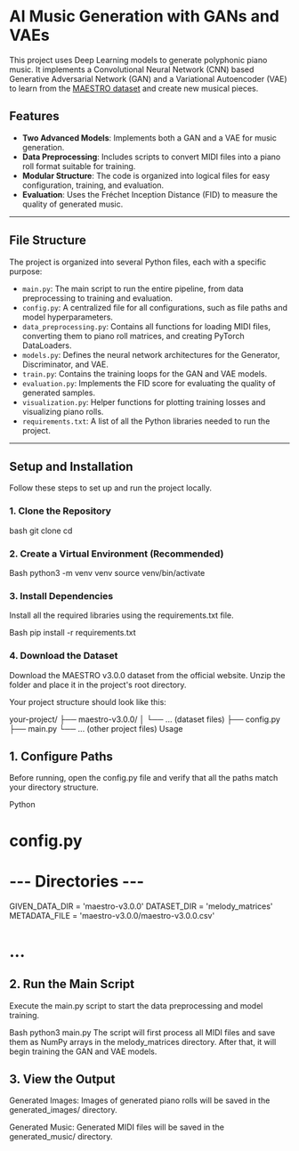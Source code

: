 # AI Music Generation with GANs and VAEs

This project uses Deep Learning models to generate polyphonic piano music. It implements a Convolutional Neural Network (CNN) based Generative Adversarial Network (GAN) and a Variational Autoencoder (VAE) to learn from the [MAESTRO dataset](https://magenta.tensorflow.org/datasets/maestro) and create new musical pieces.

## Features

- **Two Advanced Models**: Implements both a GAN and a VAE for music generation.
- **Data Preprocessing**: Includes scripts to convert MIDI files into a piano roll format suitable for training.
- **Modular Structure**: The code is organized into logical files for easy configuration, training, and evaluation.
- **Evaluation**: Uses the Fréchet Inception Distance (FID) to measure the quality of generated music.

***

## File Structure

The project is organized into several Python files, each with a specific purpose:

-   `main.py`: The main script to run the entire pipeline, from data preprocessing to training and evaluation.
-   `config.py`: A centralized file for all configurations, such as file paths and model hyperparameters.
-   `data_preprocessing.py`: Contains all functions for loading MIDI files, converting them to piano roll matrices, and creating PyTorch DataLoaders.
-   `models.py`: Defines the neural network architectures for the Generator, Discriminator, and VAE.
-   `train.py`: Contains the training loops for the GAN and VAE models.
-   `evaluation.py`: Implements the FID score for evaluating the quality of generated samples.
-   `visualization.py`: Helper functions for plotting training losses and visualizing piano rolls.
-   `requirements.txt`: A list of all the Python libraries needed to run the project.

***

## Setup and Installation

Follow these steps to set up and run the project locally.

### 1. Clone the Repository

bash
git clone <your-repository-url>
cd <repository-name>

### 2. Create a Virtual Environment (Recommended)

Bash
python3 -m venv venv
source venv/bin/activate

### 3. Install Dependencies

Install all the required libraries using the requirements.txt file.

Bash
pip install -r requirements.txt

### 4. Download the Dataset

Download the MAESTRO v3.0.0 dataset from the official website. Unzip the folder and place it in the project's root directory.

Your project structure should look like this:

your-project/
├── maestro-v3.0.0/
│   └── ... (dataset files)
├── config.py
├── main.py
└── ... (other project files)
Usage

## 1. Configure Paths

Before running, open the config.py file and verify that all the paths match your directory structure.

Python
# config.py

# --- Directories ---
GIVEN_DATA_DIR = 'maestro-v3.0.0'
DATASET_DIR = 'melody_matrices'
METADATA_FILE = 'maestro-v3.0.0/maestro-v3.0.0.csv'
# ...

## 2. Run the Main Script

Execute the main.py script to start the data preprocessing and model training.

Bash
python3 main.py
The script will first process all MIDI files and save them as NumPy arrays in the melody_matrices directory. After that, it will begin training the GAN and VAE models.

## 3. View the Output

Generated Images: Images of generated piano rolls will be saved in the generated_images/ directory.

Generated Music: Generated MIDI files will be saved in the generated_music/ directory.
